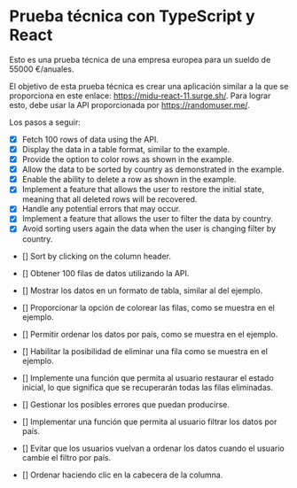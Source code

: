# Prueba técnica con TypeScript y React

Esto es una prueba técnica de una empresa europea para un sueldo de 55000 €/anuales.

El objetivo de esta prueba técnica es crear una aplicación similar a la que se proporciona en este enlace: https://midu-react-11.surge.sh/. Para lograr esto, debe usar la API proporcionada por https://randomuser.me/.

Los pasos a seguir:

- [x] Fetch 100 rows of data using the API.
- [x] Display the data in a table format, similar to the example.
- [x] Provide the option to color rows as shown in the example.
- [x] Allow the data to be sorted by country as demonstrated in the example.
- [x] Enable the ability to delete a row as shown in the example.
- [x] Implement a feature that allows the user to restore the initial state, meaning that all deleted rows will be recovered.
- [x] Handle any potential errors that may occur.
- [x] Implement a feature that allows the user to filter the data by country.
- [x] Avoid sorting users again the data when the user is changing filter by country.
- [] Sort by clicking on the column header.

- [] Obtener 100 filas de datos utilizando la API.
- [] Mostrar los datos en un formato de tabla, similar al del ejemplo.
- [] Proporcionar la opción de colorear las filas, como se muestra en el ejemplo.
- [] Permitir ordenar los datos por país, como se muestra en el ejemplo.
- [] Habilitar la posibilidad de eliminar una fila como se muestra en el ejemplo.
- [] Implemente una función que permita al usuario restaurar el estado inicial, lo que significa que se recuperarán todas las filas eliminadas.
- [] Gestionar los posibles errores que puedan producirse.
- [] Implementar una función que permita al usuario filtrar los datos por país.
- [] Evitar que los usuarios vuelvan a ordenar los datos cuando el usuario cambie el filtro por país.
- [] Ordenar haciendo clic en la cabecera de la columna.
